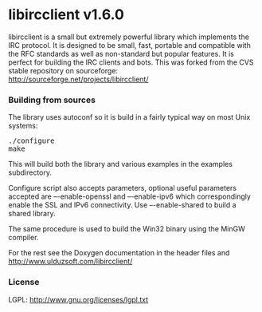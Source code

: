 libircclient v1.6.0
============

libircclient is a small but extremely powerful library which implements the IRC protocol. It is designed to be small, fast, portable and compatible with the RFC standards as well as non-standard but popular features. It is perfect for building the IRC clients and bots.
This was forked from the CVS stable repository on sourceforge: http://sourceforge.net/projects/libircclient/

### Building from sources 

The library uses autoconf so it is build in a fairly typical way on most Unix systems:
<pre>
./configure
make
</pre>
This will build both the library and various examples in the examples subdirectory.

Configure script also accepts parameters, optional useful parameters accepted are –-enable-openssl and –-enable-ipv6 which correspondingly enable the SSL and IPv6 connectivity. Use –-enable-shared to build a shared library.

The same procedure is used to build the Win32 binary using the MinGW compiler.

For the rest see the Doxygen documentation in the header files and http://www.ulduzsoft.com/libircclient/

### License

LGPL: http://www.gnu.org/licenses/lgpl.txt



